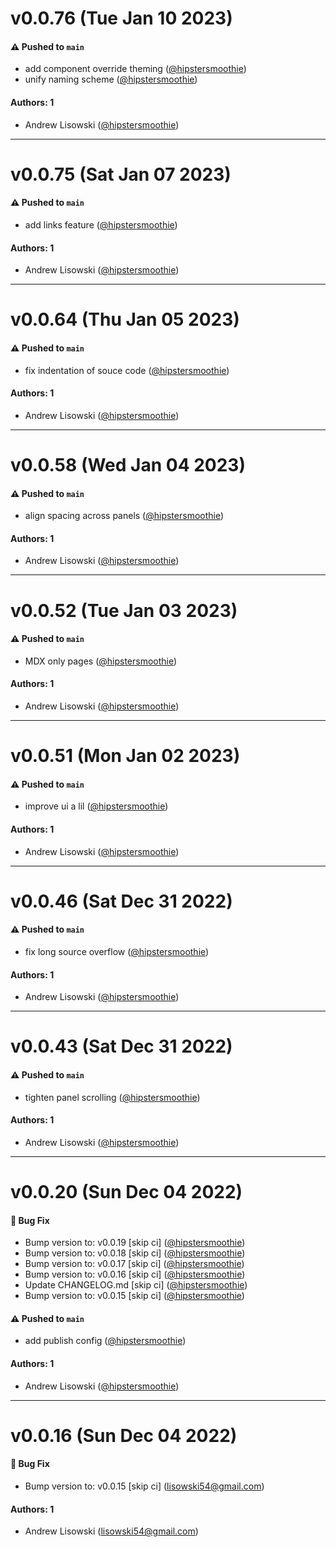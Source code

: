 # v0.0.76 (Tue Jan 10 2023)

#### ⚠️ Pushed to `main`

- add component override theming ([@hipstersmoothie](https://github.com/hipstersmoothie))
- unify naming scheme ([@hipstersmoothie](https://github.com/hipstersmoothie))

#### Authors: 1

- Andrew Lisowski ([@hipstersmoothie](https://github.com/hipstersmoothie))

---

# v0.0.75 (Sat Jan 07 2023)

#### ⚠️ Pushed to `main`

- add links feature ([@hipstersmoothie](https://github.com/hipstersmoothie))

#### Authors: 1

- Andrew Lisowski ([@hipstersmoothie](https://github.com/hipstersmoothie))

---

# v0.0.64 (Thu Jan 05 2023)

#### ⚠️ Pushed to `main`

- fix indentation of souce code ([@hipstersmoothie](https://github.com/hipstersmoothie))

#### Authors: 1

- Andrew Lisowski ([@hipstersmoothie](https://github.com/hipstersmoothie))

---

# v0.0.58 (Wed Jan 04 2023)

#### ⚠️ Pushed to `main`

- align spacing across panels ([@hipstersmoothie](https://github.com/hipstersmoothie))

#### Authors: 1

- Andrew Lisowski ([@hipstersmoothie](https://github.com/hipstersmoothie))

---

# v0.0.52 (Tue Jan 03 2023)

#### ⚠️ Pushed to `main`

- MDX only pages ([@hipstersmoothie](https://github.com/hipstersmoothie))

#### Authors: 1

- Andrew Lisowski ([@hipstersmoothie](https://github.com/hipstersmoothie))

---

# v0.0.51 (Mon Jan 02 2023)

#### ⚠️ Pushed to `main`

- improve ui a lil ([@hipstersmoothie](https://github.com/hipstersmoothie))

#### Authors: 1

- Andrew Lisowski ([@hipstersmoothie](https://github.com/hipstersmoothie))

---

# v0.0.46 (Sat Dec 31 2022)

#### ⚠️ Pushed to `main`

- fix long source overflow ([@hipstersmoothie](https://github.com/hipstersmoothie))

#### Authors: 1

- Andrew Lisowski ([@hipstersmoothie](https://github.com/hipstersmoothie))

---

# v0.0.43 (Sat Dec 31 2022)

#### ⚠️ Pushed to `main`

- tighten panel scrolling ([@hipstersmoothie](https://github.com/hipstersmoothie))

#### Authors: 1

- Andrew Lisowski ([@hipstersmoothie](https://github.com/hipstersmoothie))

---

# v0.0.20 (Sun Dec 04 2022)

#### 🐛 Bug Fix

- Bump version to: v0.0.19 \[skip ci\] ([@hipstersmoothie](https://github.com/hipstersmoothie))
- Bump version to: v0.0.18 \[skip ci\] ([@hipstersmoothie](https://github.com/hipstersmoothie))
- Bump version to: v0.0.17 \[skip ci\] ([@hipstersmoothie](https://github.com/hipstersmoothie))
- Bump version to: v0.0.16 \[skip ci\] ([@hipstersmoothie](https://github.com/hipstersmoothie))
- Update CHANGELOG.md \[skip ci\] ([@hipstersmoothie](https://github.com/hipstersmoothie))
- Bump version to: v0.0.15 \[skip ci\] ([@hipstersmoothie](https://github.com/hipstersmoothie))

#### ⚠️ Pushed to `main`

- add publish config ([@hipstersmoothie](https://github.com/hipstersmoothie))

#### Authors: 1

- Andrew Lisowski ([@hipstersmoothie](https://github.com/hipstersmoothie))

---

# v0.0.16 (Sun Dec 04 2022)

#### 🐛 Bug Fix

- Bump version to: v0.0.15 \[skip ci\] (lisowski54@gmail.com)

#### Authors: 1

- Andrew Lisowski (lisowski54@gmail.com)
